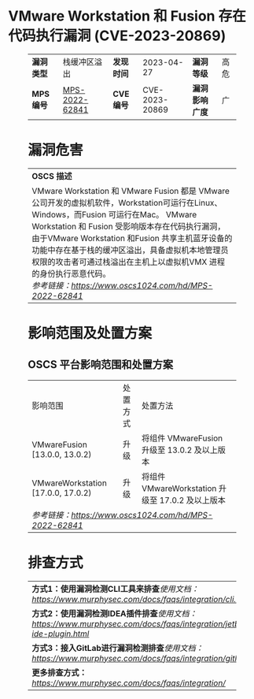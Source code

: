 # VMware Workstation 和 Fusion 存在代码执行漏洞 (CVE-2023-20869)
<figure class="wp-block-table">
    <table>
        <tbody>
        <tr>
            <td><strong>漏洞类型</strong></td>
            <td>栈缓冲区溢出</td>
            <td><strong>发现时间</strong></td>
            <td>2023-04-27</td>
            <td><strong>漏洞等级</strong></td>
            <td>高危</td>
        </tr>
        <tr>
            <td><strong>MPS编号</strong></td>
            <td><a href="https://www.oscs1024.com/hd/MPS-2022-62841">MPS-2022-62841</a></td>
            <td><strong>CVE编号</strong></td>
            <td>CVE-2023-20869</td>
            <td><strong>漏洞影响广度</strong></td>
            <td>广</td>
        </tr>
        </tbody>
    </table>
</figure>


<figure class="wp-block-table">
    <h1 class="wp-block-heading">漏洞危害</h1>
    <table>
        <tbody>
        <tr>
            <td><strong>OSCS 描述</strong></td>
        </tr>
        <tr>
            <td>VMware Workstation 和 VMware Fusion 都是 VMware 公司开发的虚拟机软件，Workstation可运行在Linux、Windows，而Fusion 可运行在Mac。
VMware Workstation 和 Fusion 受影响版本存在代码执行漏洞，由于VMware Workstation 和Fusion 共享主机蓝牙设备的功能中存在基于栈的缓冲区溢出，具备虚拟机本地管理员权限的攻击者可通过栈溢出在主机上以虚拟机VMX 进程的身份执行恶意代码。<br><em>参考链接：<a
                    href="https://www.oscs1024.com/hd/MPS-2022-62841">https://www.oscs1024.com/hd/MPS-2022-62841</a></em>
            </td>
        </tr>
        </tbody>
    </table>
</figure>


<figure class="wp-block-table alignleft">
    <h1 class="wp-block-heading">影响范围及处置方案</h1>
    <h2 class="wp-block-heading"><strong>OSCS</strong> <strong>平台影响范围和处置方案</strong></h2>
    <table>
        <tbody>
        <tr>
            <td>影响范围</td>
            <td>处置方式</td>
            <td>处置方法</td>
        </tr>
        <tr><td rowspan="1">VMwareFusion [13.0.0, 13.0.2)</td><td>升级</td><td>将组件 VMwareFusion 升级至 13.0.2 及以上版本</td></tr><tr><td rowspan="1">VMwareWorkstation [17.0.0, 17.0.2)</td><td>升级</td><td>将组件 VMwareWorkstation 升级至 17.0.2 及以上版本</td></tr>
        <tr>
            <td colspan="3"><em>参考链接：</em><em><a
                    href="https://www.oscs1024.com/hd/MPS-2022-62841">https://www.oscs1024.com/hd/MPS-2022-62841</a></em></td>
        </tr>
        </tbody>
    </table>
</figure>


<figure class="wp-block-table">
    <h1 class="wp-block-heading">排查方式</h1>
    <table>
        <tbody>
        <tr>
            <td><strong>方式1：使用漏洞检测CLI工具来排查</strong><em>使用文档：<a
                    href="https://www.murphysec.com/docs/faqs/integration/cli.html">https://www.murphysec.com/docs/faqs/integration/cli.html</a></em>
            </td>
        </tr>
        <tr>
            <td><strong>方式2：使用漏洞检测IDEA插件排查</strong><em>使用文档：<a
                    href="https://www.murphysec.com/docs/faqs/integration/jetbrains-ide-plugin.html">https://www.murphysec.com/docs/faqs/integration/jetbrains-ide-plugin.html</a></em>
            </td>
        </tr>
        <tr>
            <td><strong>方式3：接入GitLab进行漏洞检测排查</strong><em>使用文档：<a
                    href="https://www.murphysec.com/docs/faqs/integration/gitlab.html">https://www.murphysec.com/docs/faqs/integration/gitlab.html</a></em>
            </td>
        </tr>
        <tr>
            <td><strong>更多排查方式：</strong><em><a
                    href="https://www.murphysec.com/docs/faqs/integration/">https://www.murphysec.com/docs/faqs/integration/</a></em>
            </td>
        </tr>
        </tbody>
    </table>
</figure>